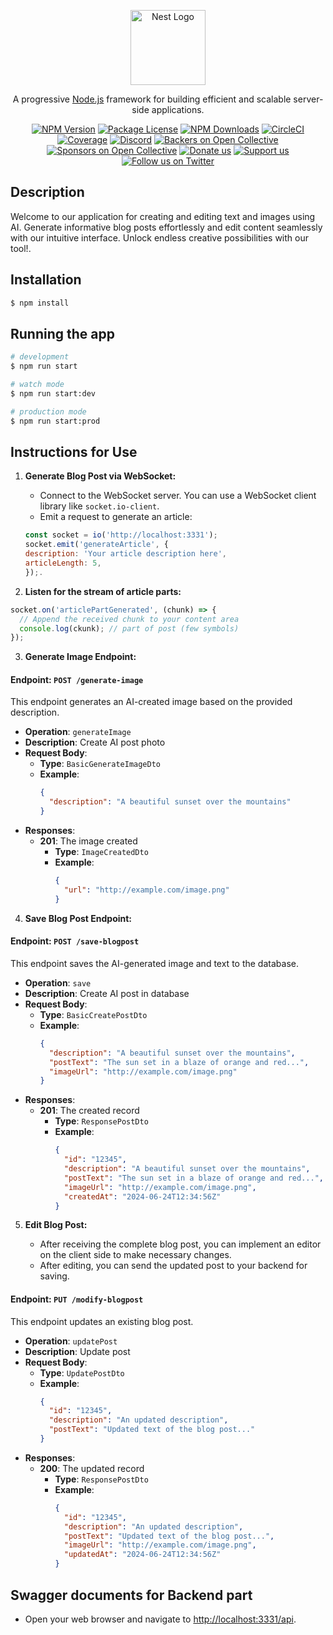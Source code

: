 <p align="center">
  <a href="http://nestjs.com/" target="blank"><img src="https://nestjs.com/img/logo-small.svg" width="120" alt="Nest Logo" /></a>
</p>

[circleci-image]: https://img.shields.io/circleci/build/github/nestjs/nest/master?token=abc123def456
[circleci-url]: https://circleci.com/gh/nestjs/nest

  <p align="center">A progressive <a href="http://nodejs.org" target="_blank">Node.js</a> framework for building efficient and scalable server-side applications.</p>
    <p align="center">
<a href="https://www.npmjs.com/~nestjscore" target="_blank"><img src="https://img.shields.io/npm/v/@nestjs/core.svg" alt="NPM Version" /></a>
<a href="https://www.npmjs.com/~nestjscore" target="_blank"><img src="https://img.shields.io/npm/l/@nestjs/core.svg" alt="Package License" /></a>
<a href="https://www.npmjs.com/~nestjscore" target="_blank"><img src="https://img.shields.io/npm/dm/@nestjs/common.svg" alt="NPM Downloads" /></a>
<a href="https://circleci.com/gh/nestjs/nest" target="_blank"><img src="https://img.shields.io/circleci/build/github/nestjs/nest/master" alt="CircleCI" /></a>
<a href="https://coveralls.io/github/nestjs/nest?branch=master" target="_blank"><img src="https://coveralls.io/repos/github/nestjs/nest/badge.svg?branch=master#9" alt="Coverage" /></a>
<a href="https://discord.gg/G7Qnnhy" target="_blank"><img src="https://img.shields.io/badge/discord-online-brightgreen.svg" alt="Discord"/></a>
<a href="https://opencollective.com/nest#backer" target="_blank"><img src="https://opencollective.com/nest/backers/badge.svg" alt="Backers on Open Collective" /></a>
<a href="https://opencollective.com/nest#sponsor" target="_blank"><img src="https://opencollective.com/nest/sponsors/badge.svg" alt="Sponsors on Open Collective" /></a>
  <a href="https://paypal.me/kamilmysliwiec" target="_blank"><img src="https://img.shields.io/badge/Donate-PayPal-ff3f59.svg" alt="Donate us"/></a>
    <a href="https://opencollective.com/nest#sponsor"  target="_blank"><img src="https://img.shields.io/badge/Support%20us-Open%20Collective-41B883.svg" alt="Support us"></a>
  <a href="https://twitter.com/nestframework" target="_blank"><img src="https://img.shields.io/twitter/follow/nestframework.svg?style=social&label=Follow" alt="Follow us on Twitter"></a>
</p>
  <!--[![Backers on Open Collective](https://opencollective.com/nest/backers/badge.svg)](https://opencollective.com/nest#backer)
  [![Sponsors on Open Collective](https://opencollective.com/nest/sponsors/badge.svg)](https://opencollective.com/nest#sponsor)-->

## Description

Welcome to our application for creating and editing text and images using AI. Generate informative blog posts effortlessly and edit content seamlessly with our intuitive interface. Unlock endless creative possibilities with our tool!.

## Installation

```bash
$ npm install
```

## Running the app

```bash
# development
$ npm run start

# watch mode
$ npm run start:dev

# production mode
$ npm run start:prod
```

## Instructions for Use

1. **Generate Blog Post via WebSocket:**

   - Connect to the WebSocket server. You can use a WebSocket client library like `socket.io-client`.
   - Emit a request to generate an article:

   ```javascript
   const socket = io('http://localhost:3331');
   socket.emit('generateArticle', {
   description: 'Your article description here',
   articleLength: 5,
   });.

   ```

2. **Listen for the stream of article parts:**

```javascript
socket.on('articlePartGenerated', (chunk) => {
  // Append the received chunk to your content area
  console.log(ckunk); // part of post (few symbols)
});
```

3. **Generate Image Endpoint:**

#### Endpoint: `POST /generate-image`

This endpoint generates an AI-created image based on the provided description.

- **Operation**: `generateImage`
- **Description**: Create AI post photo
- **Request Body**:
  - **Type**: `BasicGenerateImageDto`
  - **Example**:
    ```json
    {
      "description": "A beautiful sunset over the mountains"
    }
    ```
- **Responses**:
  - **201**: The image created
    - **Type**: `ImageCreatedDto`
    - **Example**:
      ```json
      {
        "url": "http://example.com/image.png"
      }
      ```

4. **Save Blog Post Endpoint:**

#### Endpoint: `POST /save-blogpost`

This endpoint saves the AI-generated image and text to the database.

- **Operation**: `save`
- **Description**: Create AI post in database
- **Request Body**:
  - **Type**: `BasicCreatePostDto`
  - **Example**:
    ```json
    {
      "description": "A beautiful sunset over the mountains",
      "postText": "The sun set in a blaze of orange and red...",
      "imageUrl": "http://example.com/image.png"
    }
    ```
- **Responses**:
  - **201**: The created record
    - **Type**: `ResponsePostDto`
    - **Example**:
      ```json
      {
        "id": "12345",
        "description": "A beautiful sunset over the mountains",
        "postText": "The sun set in a blaze of orange and red...",
        "imageUrl": "http://example.com/image.png",
        "createdAt": "2024-06-24T12:34:56Z"
      }
      ```

5. **Edit Blog Post:**

   - After receiving the complete blog post, you can implement an editor on the client side to make necessary changes.
   - After editing, you can send the updated post to your backend for saving.

#### Endpoint: `PUT /modify-blogpost`

This endpoint updates an existing blog post.

- **Operation**: `updatePost`
- **Description**: Update post
- **Request Body**:
  - **Type**: `UpdatePostDto`
  - **Example**:
    ```json
    {
      "id": "12345",
      "description": "An updated description",
      "postText": "Updated text of the blog post..."
    }
    ```
- **Responses**:
  - **200**: The updated record
    - **Type**: `ResponsePostDto`
    - **Example**:
      ```json
      {
        "id": "12345",
        "description": "An updated description",
        "postText": "Updated text of the blog post...",
        "imageUrl": "http://example.com/image.png",
        "updatedAt": "2024-06-24T12:34:56Z"
      }
      ```

## Swagger documents for Backend part

- Open your web browser and navigate to [http://localhost:3331/api](http://localhost:3331/api).
